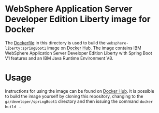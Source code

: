 # WebSphere Application Server Developer Edition Liberty image for Docker

The [Dockerfile](Dockerfile) in this directory is used to build the `websphere-liberty:springBoot1` image on [Docker Hub](https://registry.hub.docker.com/_/websphere-liberty/). The image contains IBM WebSphere Application Server Developer Edition Liberty with Spring Boot V1 features and an IBM Java Runtime Environment V8.

# Usage

Instructions for using the image can be found on [Docker Hub](https://registry.hub.docker.com/_/websphere-liberty/). It is possible to build the image yourself by cloning this repository, changing to the `ga/developer/springBoot1` directory and then issuing the command `docker build .`.

